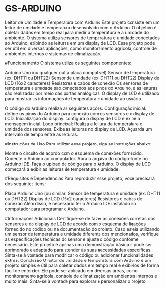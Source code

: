 # GS-ARDUINO
Leitor de Umidade e Temperatura com Arduino
Este projeto consiste em um leitor de umidade e temperatura desenvolvido com o Arduino. O objetivo é coletar dados em tempo real para medir a temperatura e a umidade do ambiente. O sistema utiliza sensores de temperatura e umidade conectados ao Arduino, exibindo as leituras em um display de LCD. Esse projeto pode ser útil em diversas aplicações, como monitoramento agrícola, controle de ambientes internos e sistemas de climatização.

#Funcionamento
O sistema utiliza os seguintes componentes:

Arduino Uno (ou qualquer outra placa compatível)
Sensor de temperatura (ex: DHT11 ou DHT22)
Sensor de umidade (ex: DHT11 ou DHT22)
Display de LCD (16x2 caracteres)
Resistores e cabos de conexão
Os sensores de temperatura e umidade são conectados aos pinos do Arduino, e as leituras são realizadas por meio das portas analógicas. O display de LCD é utilizado para mostrar as informações de temperatura e umidade ao usuário.

O código do Arduino realiza as seguintes ações:
Configuração inicial: define os pinos do Arduino para conexão com os sensores e o display de LCD.
Inicialização do display: configura o display de LCD e exibe a mensagem inicial.
Loop principal:
Realiza a leitura da temperatura e umidade dos sensores.
Exibe as leituras no display de LCD.
Aguarda um intervalo de tempo entre as leituras.

#Instruções de Uso
Para utilizar esse projeto, siga as instruções abaixo:

Monte o circuito de acordo com o esquema de conexões fornecido.
Conecte o Arduino ao computador.
Abra o arquivo do código-fonte no Arduino IDE.
Faça o upload do código para o Arduino.
O display de LCD começará a exibir as leituras de temperatura e umidade.

#Requisitos e Dependências
Para reproduzir esse projeto, você precisará dos seguintes itens:

Placa Arduino Uno (ou similar)
Sensor de temperatura e umidade (ex: DHT11 ou DHT22)
Display de LCD (16x2 caracteres)
Resistores e cabos de conexão
Além disso, é necessário ter o Arduino IDE instalado no computador para programar o Arduino.

#Informações Adicionais
Certifique-se de fazer as conexões corretas dos sensores e do display de LCD de acordo com o esquema de ligações fornecido no código ou na documentação do projeto.
Caso esteja utilizando um sensor de temperatura e umidade diferente dos mencionados, verifique as especificações técnicas do sensor e ajuste o código conforme necessário.
Este projeto é apenas uma demonstração básica e pode ser aprimorado e adaptado para atender às suas necessidades específicas. Sinta-se à vontade para modificar o código ou adicionar funcionalidades extras.
Conclusão
O leitor de umidade e temperatura com Arduino é um projeto simples e útil para coletar dados em tempo real e exibi-los de forma fácil de entender. Ele pode ser aplicado em diversas áreas, como monitoramento agrícola, controle de climatização em ambientes internos e muito mais. Sinta-se à vontade para explorar e personalizar o projeto

